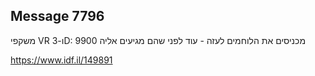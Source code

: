 ## Message 7796

משקפי VR ו-3D:
9900 מכניסים את הלוחמים לעזה - עוד לפני שהם מגיעים אליה

https://www.idf.il/149891

